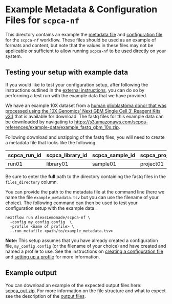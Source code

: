 # Example Metadata & Configuration Files for `scpca-nf`

This directory contains an example the [metadata file](../external-data-instructions.md#prepare-the-metadata-file) and [configuration file](../external-data-instructions.md#configuration-files) for the `scpca-nf` workflow. 
These files should be used as an example of formats and content, but note that the values in these files may not be applicable or sufficient to allow running `scpca-nf` to be used directly on your system.

## Testing your setup with example data

If you would like to test your configuration setup, after following the instructions outlined in the [external instructions](../external-data-instructions.md), you can do so by performing a test run with the example data that we have provided.

We have an example 10X dataset from a [human glioblastoma donor that was processed using the 10X Genomics' Next GEM Single Cell 3' Reagent Kits v3.1](https://www.10xgenomics.com/resources/datasets/2-k-sorted-cells-from-human-glioblastoma-multiforme-3-v-3-1-3-1-standard-6-0-0) that is available for download. 
The fastq files for this example data can be downloaded by navigating to https://s3.amazonaws.com/scpca-references/example-data/example_fastq_gbm_10x.zip. 

Following download and unzipping of the fastq files, you will need to create a metadata file that looks like the following: 

| scpca_run_id | scpca_library_id | scpca_sample_id | scpca_project_id | technology | seq_unit | files_directory | 
| ------------ | ---------------- | --------------- | ---------------- | ---------- | -------- | --------------- | 
| run01 | library01 | sample01 | project01 | 10Xv3.1 | cell | /path/to/example_fastq_files | 

Be sure to enter the **full** path to the directory containing the fastq files in the `files_directory` column.

You can provide the path to the metadata file at the command line (here we name the file `example_metadata.tsv` but you can use the filename of your choice).
The following command can then be used to test your configuration setup with the example data: 

```
nextflow run AlexsLemonade/scpca-nf \
  -config my_config.config  \
  -profile <name of profile> \
  --run_metafile <path/to/example_metadata.tsv>
```

**Note:** This setup assumes that you have already created a configuration file, `my_config.config` (or the filename of your choice) and have created and named a profile to use. 
See the instructions on [creating a configuration file](../external-data-instructions.md#configuration-files) and [setting up a profile](../external-data-instructions.md#setting-up-a-profile-in-the-configuration-file) for more information.

## Example output 

You can download an example of the expected output files here: [scpca_out.zip](https://s3.amazonaws.com/scpca-references/example-data/scpca_out.zip). 
For more information on the file structure and what to expect see the description of the [output files](../external-data-instructions.md#output-files). 